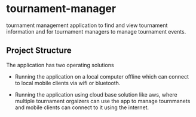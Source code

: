 # tournament-manager

tournament management application to find and view tournament information
and for tournament managers to manage tournament events.

## Project Structure

The application has two operating solutions
- Running the application on a local computer offline which can
connect to local mobile clients via wifi or bluetooth.

- Running the application using cloud base solution like aws, where
multiple tournament orgaizers can use the app to manage tournmanets
and mobile clients can connect to it using the internet.
